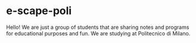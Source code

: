 # e-scape-poli
Hello! We are just a group of students that are sharing notes and programs for educational purposes and fun. We are studying at Politecnico di Milano.
